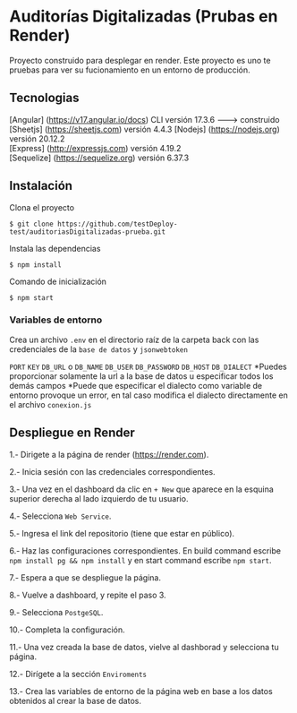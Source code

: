 # Auditorías Digitalizadas (Prubas en Render)

Proyecto construido para desplegar en render.
Este proyecto es uno te pruebas para ver su fucionamiento en un entorno de producción.

## Tecnologias

[Angular] (https://v17.angular.io/docs) CLI versión 17.3.6  ---> construido
[Sheetjs] (https://sheetjs.com) versión 4.4.3
[Nodejs] (https://nodejs.org) versión 20.12.2  
[Express] (http://expressjs.com) versión 4.19.2  
[Sequelize] (https://sequelize.org) versión 6.37.3  

## Instalación

Clona el proyecto
```
$ git clone https://github.com/testDeploy-test/auditoriasDigitalizadas-prueba.git
```
Instala las dependencias
```
$ npm install
```
Comando de inicialización
```
$ npm start 
```

### Variables de entorno
Crea un archivo `.env` en el directorio raíz de la carpeta back con las credenciales de la `base de datos` y `jsonwebtoken`

`PORT` `KEY` `DB_URL` o `DB_NAME` `DB_USER` `DB_PASSWORD` `DB_HOST` `DB_DIALECT`
*Puedes proporcionar solamente la url a la base de datos u especificar todos los demás campos
*Puede que especificar el dialecto como variable de entorno provoque un error, en tal caso modifica el dialecto directamente en el archivo `conexion.js`

## Despliegue en Render

1.- Dirigete a la página de render (https://render.com).  

2.- Inicia sesión con las credenciales correspondientes.  

3.- Una vez en el dashboard da clic en `+ New` que aparece en la esquina superior derecha al lado izquierdo de tu usuario.  

4.- Selecciona `Web Service`.  

5.- Ingresa el link del repositorio (tiene que estar en público).  

6.- Haz las configuraciones correspondientes. En build command escribe `npm install pg && npm install` y en start command escribe `npm start`.  

7.- Espera a que se despliegue la página.  

8.- Vuelve a dashboard, y repite el paso 3.  

9.- Selecciona `PostgeSQL`.  

10.- Completa la configuración.  

11.- Una vez creada la base de datos, vielve al dashborad y selecciona tu página.  

12.- Dirígete a la sección `Enviroments`  

13.- Crea las variables de entorno de la página web en base a los datos obtenidos al crear la base de datos.
